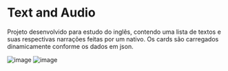 # Text and Audio
Projeto desenvolvido para estudo do inglês, contendo uma lista de textos e suas respectivas narrações feitas por um nativo.
Os cards são carregados dinamicamente conforme os dados em json.

![image](https://user-images.githubusercontent.com/20566858/90700884-51c62f00-e25d-11ea-8d08-4b0ed67c83af.png)
![image](https://user-images.githubusercontent.com/20566858/90701240-4aebec00-e25e-11ea-888e-7094536ed6ad.png)

